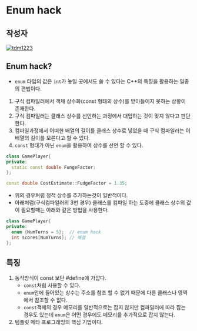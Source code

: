 # **Enum hack**

## 작성자
[![tdm1223](https://avatars1.githubusercontent.com/u/21440957?s=100&v=4)](https://github.com/tdm1223)

## Enum hack?
- `enum` 타입의 값은 `int`가 놓일 곳에서도 쓸 수 있다는 C++의 특징을 활용하는 일종의 편법이다.

1. 구식 컴파일러에서 객체 상수화(const 형태의 상수)를 받아들이지 못하는 상황이 존재한다.
2. 구식 컴파일러는 클래스 상수를 선언하는 과정에서 대입하는 것이 맞지 않다고 판단한다.
3. 컴파일과정에서 어떠한 배열의 길이를 클래스 상수로 넣었을 때 구식 컴파일러는 이 배열의 길이를 모른다고 할 수 있다. 
4. `const` 형태가 아닌 `enum`을 활용하여 상수를 선언 할 수 있다.

```cpp
class GamePlayer{
private:
  static const double FungeFactor;
};

const double CostEstimate::FudgeFactor = 1.35;
```
- 위의 경우처럼 정적 상수를 추가하는것이 일반적이다.
- 아래처럼(구식컴파일러의 3번 경우) 클래스를 컴파일 하는 도중에 클래스 상수의 값이 필요할때는 아래와 같은 방법을 사용한다.
```cpp
class GamePlayer{
private:
  enum {NumTurns = 5};  // enum hack
  int scores[NumTurns]; // 해결
};
```

 ## 특징
1. 동작방식이 const 보단 #define에 가깝다.
    - `const`처럼 사용할 수 있다.
    - `enum`안에 들어있는 상수는 주소를 참조 할 수 없기 때문에 다른 클래스나 영역에서 참조할 수 없다.
    - `const`객체의 경우 메모리를 일반적으로는 잡지 않지만 컴파일러에 따라 잡는 경우도 있는데 `enum`은 어떤 경우에도 메모리를 추가적으로 잡지 않는다.
2. 템플릿 메타 프로그래밍의 핵심 기법이다.
